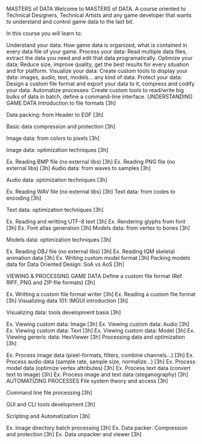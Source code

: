 MASTERS of DATA
Welcome to MASTERS of DATA. A course oriented to Technical Designers, Technical Artists and any game developer that wants to understand and control game data to the last bit.

In this course you will learn to:

Understand your data: How game data is organized, what is contained in every data file of your game.
Process your data: Read multiple data files, extract the data you need and edit that data programatically.
Optimize your data: Reduce size, improve quality, get the best results for every situation and for platform.
Visualize your data: Create custom tools to display your data: images, audio, text, models... any kind of data.
Protect your data: Design a custom file format and export your data to it, compress and codify your data.
Automatize processes: Create custom tools to read/write big bulks of data in batch, define a command-line interface.
UNDERSTANDING GAME DATA
Introduction to file formats [3h]

Data packing: from Header to EOF [3h]

Basic data compression and protection [3h]

Image data: from colors to pixels [3h]

Image data: optimization techniques [3h]

Ex. Reading BMP file (no external libs) [3h]
Ex. Reading PNG file (no external libs) [3h]
Audio data: from waves to samples [3h]

Audio data: optimization techniques [3h]

Ex. Reading WAV file (no external libs) [3h]
Text data: from codes to encoding [3h]

Text data: optimization techniques [3h]

Ex. Reading and writting UTF-8 text [3h]
Ex. Rendering glyphs from font [3h]
Ex. Font atlas generation [3h]
Models data: from vertex to bones [3h]

Models data: optimization techniques [3h]

Ex. Reading OBJ file (no external libs) [3h]
Ex. Reading IQM skeletal animation data [3h]
Ex. Writing custom model format [3h]
Packing models data for Data Oriented Design: SoA vs AoS [3h]

VIEWING & PROCESSING GAME DATA
Define a custom file format (Ref. RIFF, PNG and ZIP file formats) [3h]

Ex. Writting a custom file format writer [3h]
Ex. Reading a custom file format [3h]
Visualizing data 101: IMGUI introduction [3h]

Visualizing data: tools development basis [3h]

Ex. Viewing custom data: Image [3h]
Ex. Viewing custom data: Audio [3h]
Ex. Viewing custom data: Text [3h]
Ex. Viewing custom data: Model [3h]
Ex. Viewing generic data: HexViewer [3h]
Processing data and optimization [3h]

Ex. Process image data (pixel-formats, filters, combine channels...) [3h]
Ex. Process audio data (sample rate, sample size, normalize...) [3h]
Ex. Process model data (optimize vertex attributes) [3h]
Ex. Process text data (convert text to image) [3h]
Ex. Process image and text data (steganography) [3h]
AUTOMATIZING PROCESSES
File system theory and access [3h]

Command line file processing [3h]

GUI and CLI tools development [3h]

Scripting and Automatization [3h]

Ex. Image directory batch processing [3h]
Ex. Data packer: Compression and protection [3h]
Ex. Data unpacker and viewer [3h]
